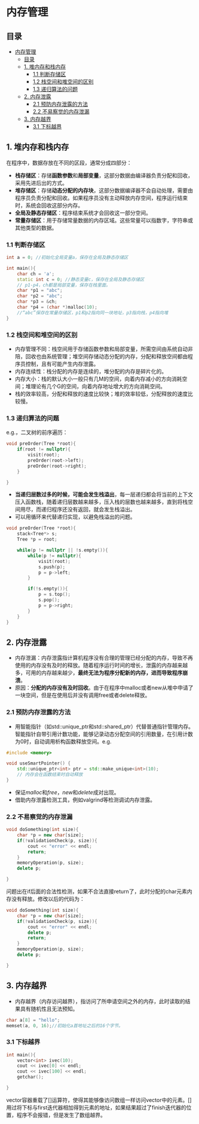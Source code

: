 # 内存管理

## 目录

- [内存管理](#内存管理)
  - [目录](#目录)
  - [1. 堆内存和栈内存](#1-堆内存和栈内存)
    - [1.1 判断存储区](#11-判断存储区)
    - [1.2 栈空间和堆空间的区别](#12-栈空间和堆空间的区别)
    - [1.3 递归算法的问题](#13-递归算法的问题)
  - [2. 内存泄露](#2-内存泄露)
    - [2.1 预防内存泄露的方法](#21-预防内存泄露的方法)
    - [2.2 不易察觉的内存泄漏](#22-不易察觉的内存泄漏)
  - [3. 内存越界](#3-内存越界)
    - [3.1 下标越界](#31-下标越界)

## 1. 堆内存和栈内存

在程序中，数据存放在不同的区段，通常分成四部分：

- **栈存储区**：存储**函数参数**和**局部变量**，这部分数据由编译器负责分配和回收，采用先进后出的方式。
- **堆存储区**：存储**动态分配的内存块**，这部分数据编译器不会自动处理，需要由程序员负责分配和回收。如果程序员没有主动释放内存空间，程序运行结束时，系统会回收这部分内存。
- **全局及静态存储区**：程序结束系统才会回收这一部分空间。
- **常量存储区**：用于存储常量数据的内存区域。这些常量可以指数字，字符串或其他类型的数据。

### 1.1 判断存储区

```cpp
int a = 0; //初始化全局变量a，保存在全局及静态存储区

int main(){
    char ch = 'a';
    static int c = 0; //静态变量c，保存在全局及静态存储区
    // p1-p4，ch都是局部变量，保存在栈里面。
    char *p1 = "abc"; 
    char *p2 = "abc";
    char *p3 = &ch;
    char *p4 = (char *)malloc(10);
    //“abc”保存在常量存储区，p1和p2指向同一块地址，p3指向栈，p4指向堆
}

```

### 1.2 栈空间和堆空间的区别

- 内存管理不同：栈空间用于存储函数参数和局部变量，所需空间由系统自动非陪，回收也由系统管理；堆空间存储动态分配的内存，分配和释放空间都由程序员控制，且有可能产生内存泄露。
- 内存连续性：栈分配的内存是连续的，堆分配的内存是碎片化的。
- 内存大小：栈的默认大小一般只有几M的空间，向着内存减小的方向消耗空间；堆理论有几个G的空间，向着内存地址增大的方向消耗空间。
- 栈的效率较高，分配和释放的速度比较快；堆的效率较低，分配释放的速度比较慢。

### 1.3 递归算法的问题

e.g.，二叉树的前序遍历：

```cpp
void preOrder(Tree *root){
    if(root != nullptr){
        visit(root);
        preOrder(root->left);
        preOrder(root->right);
    }

}
```

- **当递归层数过多的时候，可能会发生栈溢出**，每一层递归都会将当前的上下文压入函数栈，随着递归层数越来越多，压入栈的层数也越来越多，直到将栈空间用尽，而递归程序还没有返回，就会发生栈溢出。
- 可以用循环来代替递归实现，以避免栈溢出的问题。

```cpp
void preOrder(Tree *root){
    stack<Tree*> s;
    Tree *p = root;

    while(p != nullptr || !s.empty()){
        while(p != nullptr){
            visit(root);
            s.push(p);
            p = p->left;
        }

        if(!s.empty()){
            p = s.top();
            s.pop();
            p = p->right;
        }
    }
}
```

## 2. 内存泄露

- 内存泄漏：内存泄露指计算机程序没有合理的管理已经分配的内存，导致不再使用的内存没有及时的释放。随着程序运行时间的增长，泄露的内存越来越多，可用的内存越来越少，**最终无法为程序分配新的内存，进而导致程序崩溃**。
- 原因：**分配的内存没有及时回收**。由于在程序中malloc或者new从堆中申请了一块空间，但是在使用后并没有调用free或者delete释放。

### 2.1 预防内存泄露的方法

- 用智能指针（如std::unique_ptr和std::shared_ptr）代替普通指针管理内存。智能指针自带引用计数功能，能够记录动态分配空间的引用数量，在引用计数为0时，自动调用析构函数释放空间。e.g.

```cpp
#include <memory>

void useSmartPointer() {
    std::unique_ptr<int> ptr = std::make_unique<int>(10);
    // 内存会在函数结束时自动释放
}
```

- 保证*malloc*和*free*，*new*和*delete*成对出现。
- 借助内存泄露检测工具，例如valgrind等检测调试内存泄露。

### 2.2 不易察觉的内存泄漏

```cpp
void doSomething(int size){
    char *p = new char[size];
    if(!validationCheck(p, size)){
        cout << "error" << endl;
        return;
    }
    memoryOperation(p, size);
    delete p;

}
```

问题出在if后面的合法性检测，如果不合法直接return了，此时分配的char元素内存没有释放。修改以后的代码为：

```cpp
void doSomething(int size){
    char *p = new char[size];
    if(!validationCheck(p, size)){
        cout << "error" << endl;
        delete p;
        return;
    }
    memoryOperation(p, size);
    delete p;

}
```

## 3. 内存越界

- 内存越界（内存访问越界），指访问了所申请空间之外的内存，此时读取的结果具有随机性且无法预知。

```cpp
char a[8] = "hello";
memset(a, 0, 16);//初始化a首地址之后的16个字节。
```

### 3.1 下标越界

```cpp
int main(){
    vector<int> ivec(10);
    cout << ivec[0] << endl;
    cout << ivec[100] << endl;
    getchar();

}
```

vector容器重载了[]运算符，使得其能够像访问数组一样访问vector中的元素。[]用过将下标与first迭代器相加得到元素的地址，如果结果超过了finish迭代器的位置，程序不会报错，但是发生了数组越界。
